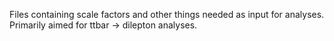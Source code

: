 Files containing scale factors and other things needed as input for analyses.
Primarily aimed for ttbar -> dilepton analyses.
